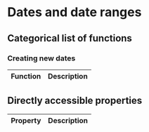 
Dates and date ranges
======================
    


Categorical list of functions
-------------------------------

### Creating new dates ###

Function | Description
----------|------------





Directly accessible properties
------------------------------

Property | Description
----------|------------


